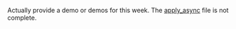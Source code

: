 Actually provide a demo or demos for this week. The [apply_async](./apply_async.py) file is not complete.